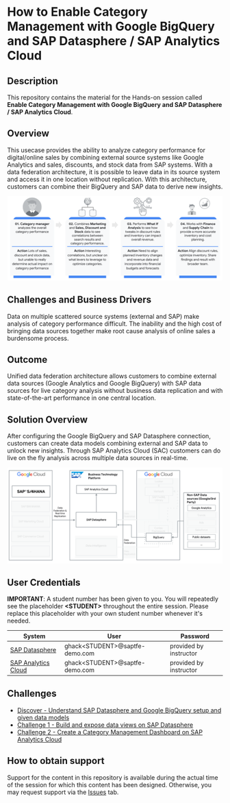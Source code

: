 #  How to Enable Category Management with Google BigQuery and SAP Datasphere / SAP Analytics Cloud

## Description

This repository contains the material for the Hands-on session called **Enable Category Management with Google BigQuery and SAP Datasphere / SAP Analytics Cloud**.  

## Overview

This usecase provides the ability to analyze category performance for digital/online sales by combining external source systems like Google Analytics and sales, discounts, and stock data from SAP systems. With a data federation architecture, it is possible to leave data in its source system and access it in one location without replication. With this architecture, customers can combine their BigQuery and SAP data to derive new insights.

![Scenario](images/scenario.png)

## Challenges and Business Drivers
Data on multiple scattered source systems (external and SAP) make analysis of category performance difficult. The inability and the high cost of bringing data sources together make root cause analysis of online sales a burdensome process.

## Outcome

Unified data federation architecture allows customers to combine external data sources (Google Analytics and Google BigQuery) with SAP data sources for live category analysis without business data replication and with state-of-the-art performance in one central location.


## Solution Overview
After configuring the Google BigQuery and SAP Datasphere connection, customers can create data models combining external and SAP data to unlock new insights. Through SAP Analytics Cloud (SAC) customers can do live on the fly analysis across multiple data sources in real-time.


![Highlevel Architecture](images/solutiondiagram.png)


## User Credentials

**IMPORTANT**: A student number has been given to you. You will repeatedly see the placeholder **\<STUDENT>** throughout the entire session. Please replace this placeholder with your own student number whenever it's needed.


| System                            | User                            | Password   |
| --------------------------------- | ------------------------------- | ---------- |
| [SAP Datasphere](https://ccebd5f3-3595-488d-846d-eda360636613.us10.hcs.cloud.sap/dwaas-ui/index.html#/home) | ghack\<STUDENT>@saptfe-demo.com  | provided by instructor |
| [SAP Analytics Cloud](https://sunrise.us10.hcs.cloud.sap/sap/fpa/ui/app.html#/home) | ghack\<STUDENT>@saptfe-demo.com  | provided by instructor |

## Challenges

- [Discover - Understand SAP Datasphere and Google BigQuery setup and given data models](challenges/ex1/)
- [Challenge 1 - Build and expose data views on SAP Datasphere](challenges/ex2/)
- [Challenge 2 - Create a Category Management Dashboard on SAP Analytics Cloud](challenges/ex3/)

## How to obtain support

Support for the content in this repository is available during the actual time of the session for which this content has been designed. Otherwise, you may request support via the [Issues](../../issues) tab.
